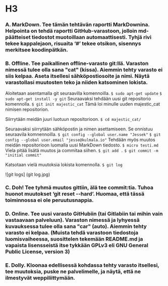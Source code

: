 # H3

### A. MarkDown. Tee tämän tehtävän raportti MarkDownina. Helpointa on tehdä raportti GitHub-varastoon, jolloin md-päätteiset tiedostot muotoillaan automaattisesti. Tyhjä rivi tekee kappalejaon, risuaita ‘#’ tekee otsikon, sisennys merkitsee koodinpätkän.

### B. Offline. Tee paikallinen offline-varasto git:llä. Varaston nimessä tulee olla sana "cat" (kissa). Aiemmin tehty varasto ei siis kelpaa. Aseta itsellesi sähköpostiosoite ja nimi. Näytä varastollasi muutosten teko ja niiden katsominen lokista.

Aloitetaan asentamalla git seuraavilla komennoilla. `$ sudo apt-get update` `$ sudo apt-get install -y git` Seuraavaksi tehdään uusi git repositorio komennolla. `$ git init majestic_cat` Tämä loi minulle uuden majestic_cat nimisen repositorion. 

Siirrytään meidän juuri luotuun repositorioon. `$ cd majestic_cat/` 

Seuraavaksi siirrytään sähköpostin ja nimen asettamiseen. Se onnistuu seuraavila komnennoilla. `$ git config --global user.name "Jessek"` `$ git config --global user.email "jesse@kulmala.io"` Tehdään myös muutos meidän repositorioon luomalla uusi MarkDown tiedosto. `$ micro testi.md` Viela pitää lisätä muutos ja commitaa siihen. `$ git add .` `$ git commit -m "initial commit"`

Katsotaan vielä muutoksia lokista komennolla. `$ git log`

![git logs] (git log.jpg)

### C. Doh! Tee tyhmä muutos gittiin, älä tee commit:tia. Tuhoa huonot muutokset ‘git reset --hard’. Huomaa, että tässä toiminnossa ei ole peruutusnappia.

### D. Online. Tee uusi varasto GitHubiin (tai Gitlabiin tai mihin vain vastaavaan palveluun). Varaston nimessä ja lyhyessä kuvauksessa tulee olla sana "car" (auto). Aiemmin tehty varasto ei kelpaa. (Muista tehdä varastoon tiedostoja luomisvaiheessa, suosittelen tekemään README.md ja vapaista lisensseistä itse tykkään GPLv3 eli GNU General Public License, version 3)

### E. Dolly. Kloonaa edellisessä kohdassa tehty varasto itsellesi, tee muutoksia, puske ne palvelimelle, ja näytä, että ne ilmestyvät weppiliittymään.


